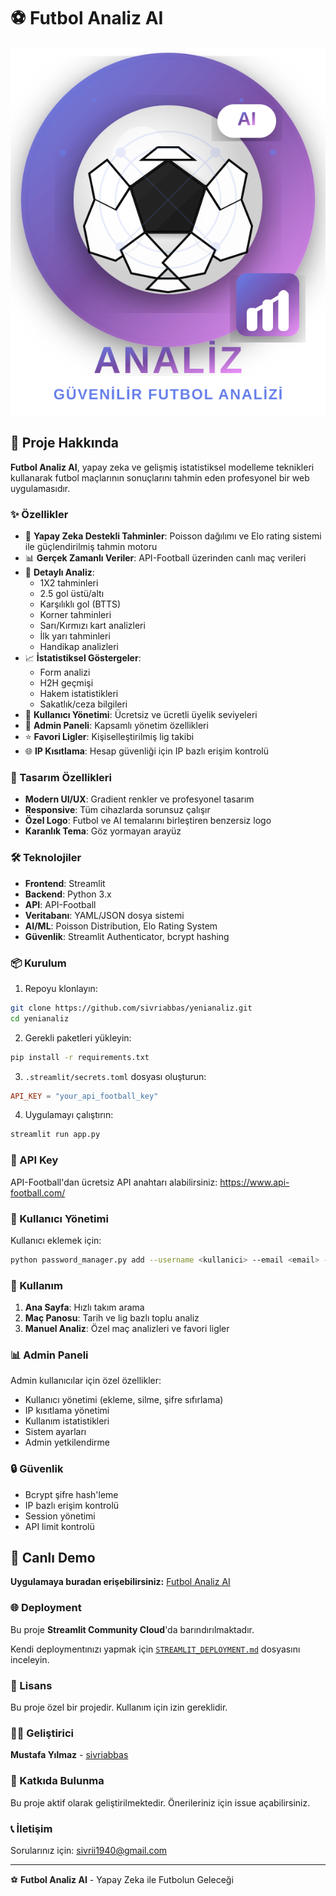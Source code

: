 # ⚽ Futbol Analiz AI

![Logo](assets/logo.svg)

## 🎯 Proje Hakkında

**Futbol Analiz AI**, yapay zeka ve gelişmiş istatistiksel modelleme teknikleri kullanarak futbol maçlarının sonuçlarını tahmin eden profesyonel bir web uygulamasıdır.

### ✨ Özellikler

- 🤖 **Yapay Zeka Destekli Tahminler**: Poisson dağılımı ve Elo rating sistemi ile güçlendirilmiş tahmin motoru
- 📊 **Gerçek Zamanlı Veriler**: API-Football üzerinden canlı maç verileri
- 🎯 **Detaylı Analiz**: 
  - 1X2 tahminleri
  - 2.5 gol üstü/altı
  - Karşılıklı gol (BTTS)
  - Korner tahminleri
  - Sarı/Kırmızı kart analizleri
  - İlk yarı tahminleri
  - Handikap analizleri
- 📈 **İstatistiksel Göstergeler**: 
  - Form analizi
  - H2H geçmişi
  - Hakem istatistikleri
  - Sakatlık/ceza bilgileri
- 💎 **Kullanıcı Yönetimi**: Ücretsiz ve ücretli üyelik seviyeleri
- 🔐 **Admin Paneli**: Kapsamlı yönetim özellikleri
- ⭐ **Favori Ligler**: Kişiselleştirilmiş lig takibi
- 🌐 **IP Kısıtlama**: Hesap güvenliği için IP bazlı erişim kontrolü

### 🎨 Tasarım Özellikleri

- **Modern UI/UX**: Gradient renkler ve profesyonel tasarım
- **Responsive**: Tüm cihazlarda sorunsuz çalışır
- **Özel Logo**: Futbol ve AI temalarını birleştiren benzersiz logo
- **Karanlık Tema**: Göz yormayan arayüz

### 🛠️ Teknolojiler

- **Frontend**: Streamlit
- **Backend**: Python 3.x
- **API**: API-Football
- **Veritabanı**: YAML/JSON dosya sistemi
- **AI/ML**: Poisson Distribution, Elo Rating System
- **Güvenlik**: Streamlit Authenticator, bcrypt hashing

### 📦 Kurulum

1. Repoyu klonlayın:
```bash
git clone https://github.com/sivriabbas/yenianaliz.git
cd yenianaliz
```

2. Gerekli paketleri yükleyin:
```bash
pip install -r requirements.txt
```

3. `.streamlit/secrets.toml` dosyası oluşturun:
```toml
API_KEY = "your_api_football_key"
```

4. Uygulamayı çalıştırın:
```bash
streamlit run app.py
```

### 🔑 API Key

API-Football'dan ücretsiz API anahtarı alabilirsiniz:
https://www.api-football.com/

### 👥 Kullanıcı Yönetimi

Kullanıcı eklemek için:
```bash
python password_manager.py add --username <kullanici> --email <email> --name <ad> --password <sifre> --tier <ücretsiz/ücretli>
```

### 🎯 Kullanım

1. **Ana Sayfa**: Hızlı takım arama
2. **Maç Panosu**: Tarih ve lig bazlı toplu analiz
3. **Manuel Analiz**: Özel maç analizleri ve favori ligler

### 📊 Admin Paneli

Admin kullanıcılar için özel özellikler:
- Kullanıcı yönetimi (ekleme, silme, şifre sıfırlama)
- IP kısıtlama yönetimi
- Kullanım istatistikleri
- Sistem ayarları
- Admin yetkilendirme

### 🔒 Güvenlik

- Bcrypt şifre hash'leme
- IP bazlı erişim kontrolü
- Session yönetimi
- API limit kontrolü

## 🚀 Canlı Demo

**Uygulamaya buradan erişebilirsiniz:** [Futbol Analiz AI](https://futbol-analiz-ai.streamlit.app)

### 🌐 Deployment

Bu proje **Streamlit Community Cloud**'da barındırılmaktadır. 

Kendi deploymentınızı yapmak için [`STREAMLIT_DEPLOYMENT.md`](STREAMLIT_DEPLOYMENT.md) dosyasını inceleyin.

### 📝 Lisans

Bu proje özel bir projedir. Kullanım için izin gereklidir.

### 👨‍💻 Geliştirici

**Mustafa Yılmaz** - [sivriabbas](https://github.com/sivriabbas)

### 🤝 Katkıda Bulunma

Bu proje aktif olarak geliştirilmektedir. Önerileriniz için issue açabilirsiniz.

### 📞 İletişim

Sorularınız için: sivrii1940@gmail.com

---

⚽ **Futbol Analiz AI** - Yapay Zeka ile Futbolun Geleceği
